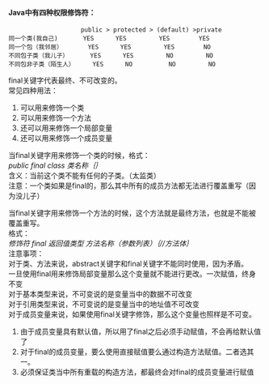 #### Java中有四种权限修饰符：
```
                    public > protected > (default) >private
同一个类(我自己)       YES      YES         YES        YES
同一个包（我邻居）       YES      YES         YES        NO
不同包子类（我儿子）      YES      YES         NO         NO
不同包非子类（陌生人）     YES      NO          NO         NO
```
final关键字代表最终、不可改变的。  
常见四种用法：
1. 可以用来修饰一个类
2. 可以用来修饰一个方法
3. 还可以用来修饰一个局部变量
4. 还可以用来修饰一个成员变量  
  
当final关键字用来修饰一个类的时候，格式：  
*public final class 类名称｛｝*  
含义：当前这个类不能有任何的子类。（太监类）  
注意：一个类如果是final的，那么其中所有的成员方法都无法进行覆盖重写（因为没儿子）  
  
当final关键字用来修饰一个方法的时候，这个方法就是最终方法，也就是不能被覆盖重写。  
格式：   
*修饰符 final 返回值类型 方法名称（参数列表）｛//方法体｝*  
注意事项：  
对于类、方法来说，abstract关键字和final关键字不能同时使用，因为矛盾。  
一旦使用final用来修饰局部变量那么这个变量就不能进行更改。一次赋值，终身不变  
对于基本类型来说，不可变说的是变量当中的数据不可改变  
对于引用类型来说，不可变说的是变量当中的地址值不可改变  
对于成员变量来说，如果使用final关键字修饰，那么这个变量也照样是不可变。  
1. 由于成员变量具有默认值，所以用了final之后必须手动赋值，不会再给默认值了
2. 对于final的成员变量，要么使用直接赋值要么通过构造方法赋值。二者选其一。
3. 必须保证类当中所有重载的构造方法，都最终会对final的成员变量进行赋值

